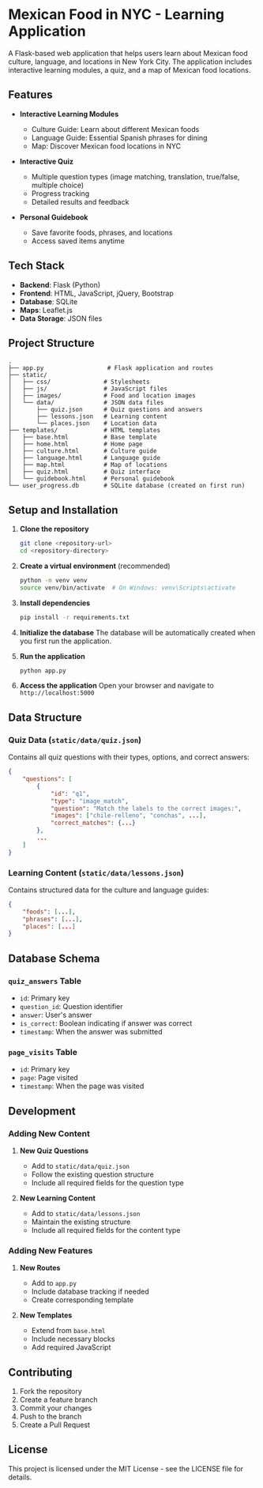 # Mexican Food in NYC - Learning Application

A Flask-based web application that helps users learn about Mexican food culture, language, and locations in New York City. The application includes interactive learning modules, a quiz, and a map of Mexican food locations.

## Features

- **Interactive Learning Modules**

  - Culture Guide: Learn about different Mexican foods
  - Language Guide: Essential Spanish phrases for dining
  - Map: Discover Mexican food locations in NYC

- **Interactive Quiz**

  - Multiple question types (image matching, translation, true/false, multiple choice)
  - Progress tracking
  - Detailed results and feedback

- **Personal Guidebook**
  - Save favorite foods, phrases, and locations
  - Access saved items anytime

## Tech Stack

- **Backend**: Flask (Python)
- **Frontend**: HTML, JavaScript, jQuery, Bootstrap
- **Database**: SQLite
- **Maps**: Leaflet.js
- **Data Storage**: JSON files

## Project Structure

```
.
├── app.py                  # Flask application and routes
├── static/
│   ├── css/               # Stylesheets
│   ├── js/                # JavaScript files
│   ├── images/            # Food and location images
│   └── data/              # JSON data files
│       ├── quiz.json      # Quiz questions and answers
│       ├── lessons.json   # Learning content
│       └── places.json    # Location data
├── templates/             # HTML templates
│   ├── base.html          # Base template
│   ├── home.html          # Home page
│   ├── culture.html       # Culture guide
│   ├── language.html      # Language guide
│   ├── map.html           # Map of locations
│   ├── quiz.html          # Quiz interface
│   └── guidebook.html     # Personal guidebook
└── user_progress.db       # SQLite database (created on first run)
```

## Setup and Installation

1. **Clone the repository**

   ```bash
   git clone <repository-url>
   cd <repository-directory>
   ```

2. **Create a virtual environment** (recommended)

   ```bash
   python -m venv venv
   source venv/bin/activate  # On Windows: venv\Scripts\activate
   ```

3. **Install dependencies**

   ```bash
   pip install -r requirements.txt
   ```

4. **Initialize the database**
   The database will be automatically created when you first run the application.

5. **Run the application**

   ```bash
   python app.py
   ```

6. **Access the application**
   Open your browser and navigate to `http://localhost:5000`

## Data Structure

### Quiz Data (`static/data/quiz.json`)

Contains all quiz questions with their types, options, and correct answers:

```json
{
    "questions": [
        {
            "id": "q1",
            "type": "image_match",
            "question": "Match the labels to the correct images:",
            "images": ["chile-relleno", "conchas", ...],
            "correct_matches": {...}
        },
        ...
    ]
}
```

### Learning Content (`static/data/lessons.json`)

Contains structured data for the culture and language guides:

```json
{
    "foods": [...],
    "phrases": [...],
    "places": [...]
}
```

## Database Schema

### `quiz_answers` Table

- `id`: Primary key
- `question_id`: Question identifier
- `answer`: User's answer
- `is_correct`: Boolean indicating if answer was correct
- `timestamp`: When the answer was submitted

### `page_visits` Table

- `id`: Primary key
- `page`: Page visited
- `timestamp`: When the page was visited

## Development

### Adding New Content

1. **New Quiz Questions**

   - Add to `static/data/quiz.json`
   - Follow the existing question structure
   - Include all required fields for the question type

2. **New Learning Content**
   - Add to `static/data/lessons.json`
   - Maintain the existing structure
   - Include all required fields for the content type

### Adding New Features

1. **New Routes**

   - Add to `app.py`
   - Include database tracking if needed
   - Create corresponding template

2. **New Templates**
   - Extend from `base.html`
   - Include necessary blocks
   - Add required JavaScript

## Contributing

1. Fork the repository
2. Create a feature branch
3. Commit your changes
4. Push to the branch
5. Create a Pull Request

## License

This project is licensed under the MIT License - see the LICENSE file for details.
